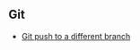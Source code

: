 ## Git

- [Git push to a different branch](https://stackoverflow.com/questions/5423517/how-do-i-push-a-local-git-branch-to-master-branch-in-the-remote)